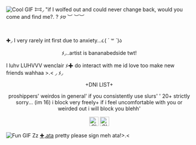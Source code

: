 ![Cool GIF](https://i.postimg.cc/bJxrL0y3/7ac39dce.gif)
𐂯◞ "if I wolfed out and could never change back, would you come and find me?. ? ﾒ𖹭
 ︶ ︶︶
<p align="center">
  <img src="https://i.postimg.cc/5yXGbgXm/B07-DA999-EA16-4-B3-C-BD88-0055-BA277710.gif" alt="" width="

<p align="center">
  <img src="https://i.postimg.cc/GpZnhdwg/Tumblr-l-375695116930546.gif" alt="">
</p>






✚◞ I very rarely int first due to anxiety...૮( ´ ꒳ `)ა 

  <p align="center">ﾒ◞..artist is bananabedside  twt!
  
I luhv LUHVVV wenclair ﾒ✚ do interact with me id love too make new friends wahhaa >.<
◞
ﾒ◞          <p align="center">+DNI LIST+
    <p align="center">proshippers' weirdos in general' if you consistently use slurs' ' 
    20+ strictly sorry... (im 16) i          block very freely+ 
  if i feel uncomfortable with you or weirded out i will block you blehh'
 <p align="center">
  <img src="https://i.postimg.cc/CK2B1CJK/IMG-3033.gif" alt="GIF 1" width="25">
  <img src="https://i.postimg.cc/J7ZDrkX1/IMG-9956.gif" alt="GIF 2" width="25">
  
   ![Fun GIF](https://i.postimg.cc/bJxrL0y3/7ac39dce.gif)
   Zz [✚◞ata](https://strawpawsie.atabook.org)
 pretty please sign meh ata!>.<








  
